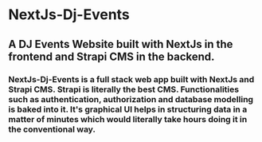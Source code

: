 # NextJs-Dj-Events
## A DJ Events Website built with NextJs in the frontend and Strapi CMS in the backend.
### NextJs-Dj-Events is a full stack web app built with NextJs and Strapi CMS. Strapi is literally the best CMS. Functionalities such as authentication, authorization and database modelling is baked into it. It's graphical UI helps in structuring data in a matter of minutes which would literally take hours doing it in the conventional way.
